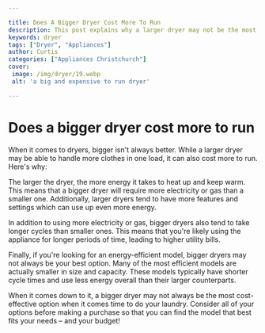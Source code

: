 ```yaml
---

title: Does A Bigger Dryer Cost More To Run
description: This post explains why a larger dryer may not be the most cost-effective option, so if you're looking for an energy-efficient dryer, read on!
keywords: dryer
tags: ["Dryer", "Appliances"]
author: Curtis
categories: ["Appliances Christchurch"]
cover: 
 image: /img/dryer/19.webp
 alt: 'a big and expensive to run dryer'

---
```


# Does a bigger dryer cost more to run

When it comes to dryers, bigger isn't always better. While a larger dryer may be able to handle more clothes in one load, it can also cost more to run. Here's why:

The larger the dryer, the more energy it takes to heat up and keep warm. This means that a bigger dryer will require more electricity or gas than a smaller one. Additionally, larger dryers tend to have more features and settings which can use up even more energy.

In addition to using more electricity or gas, bigger dryers also tend to take longer cycles than smaller ones. This means that you're likely using the appliance for longer periods of time, leading to higher utility bills. 

Finally, if you're looking for an energy-efficient model, bigger dryers may not always be your best option. Many of the most efficient models are actually smaller in size and capacity. These models typically have shorter cycle times and use less energy overall than their larger counterparts. 

When it comes down to it, a bigger dryer may not always be the most cost-effective option when it comes time to do your laundry. Consider all of your options before making a purchase so that you can find the model that best fits your needs – and your budget!